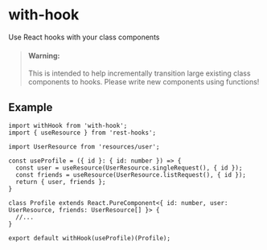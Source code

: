 # with-hook

Use React hooks with your class components

> #### Warning:
>
> This is intended to help incrementally transition large existing class
> components to hooks. Please write new components using functions!


## Example

```tsx
import withHook from 'with-hook';
import { useResource } from 'rest-hooks';

import UserResource from 'resources/user';

const useProfile = ({ id }: { id: number }) => {
  const user = useResource(UserResource.singleRequest(), { id });
  const friends = useResource(UserResource.listRequest(), { id });
  return { user, friends };
}

class Profile extends React.PureComponent<{ id: number, user: UserResource, friends: UserResource[] }> {
  //...
}

export default withHook(useProfile)(Profile);
```
